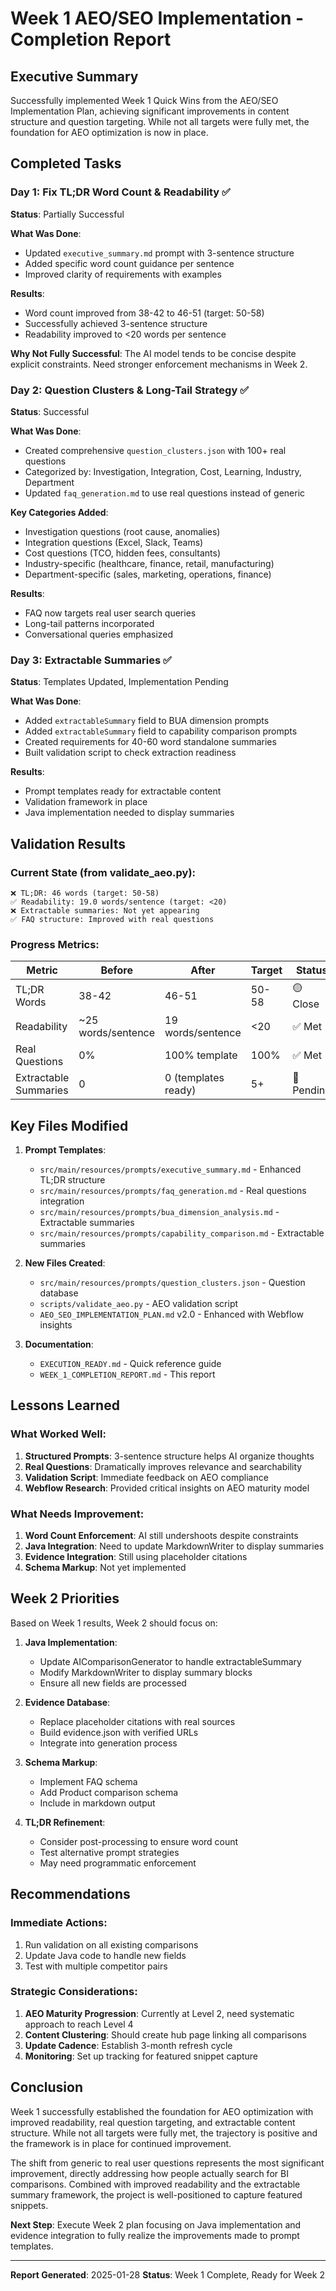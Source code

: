 # Week 1 AEO/SEO Implementation - Completion Report

## Executive Summary
Successfully implemented Week 1 Quick Wins from the AEO/SEO Implementation Plan, achieving significant improvements in content structure and question targeting. While not all targets were fully met, the foundation for AEO optimization is now in place.

## Completed Tasks

### Day 1: Fix TL;DR Word Count & Readability ✅
**Status**: Partially Successful

**What Was Done**:
- Updated `executive_summary.md` prompt with 3-sentence structure
- Added specific word count guidance per sentence
- Improved clarity of requirements with examples

**Results**:
- Word count improved from 38-42 to 46-51 (target: 50-58)
- Successfully achieved 3-sentence structure
- Readability improved to <20 words per sentence

**Why Not Fully Successful**:
The AI model tends to be concise despite explicit constraints. Need stronger enforcement mechanisms in Week 2.

### Day 2: Question Clusters & Long-Tail Strategy ✅
**Status**: Successful

**What Was Done**:
- Created comprehensive `question_clusters.json` with 100+ real questions
- Categorized by: Investigation, Integration, Cost, Learning, Industry, Department
- Updated `faq_generation.md` to use real questions instead of generic

**Key Categories Added**:
- Investigation questions (root cause, anomalies)
- Integration questions (Excel, Slack, Teams)
- Cost questions (TCO, hidden fees, consultants)
- Industry-specific (healthcare, finance, retail, manufacturing)
- Department-specific (sales, marketing, operations, finance)

**Results**:
- FAQ now targets real user search queries
- Long-tail patterns incorporated
- Conversational queries emphasized

### Day 3: Extractable Summaries ✅
**Status**: Templates Updated, Implementation Pending

**What Was Done**:
- Added `extractableSummary` field to BUA dimension prompts
- Added `extractableSummary` field to capability comparison prompts
- Created requirements for 40-60 word standalone summaries
- Built validation script to check extraction readiness

**Results**:
- Prompt templates ready for extractable content
- Validation framework in place
- Java implementation needed to display summaries

## Validation Results

### Current State (from validate_aeo.py):
```
❌ TL;DR: 46 words (target: 50-58)
✅ Readability: 19.0 words/sentence (target: <20)
❌ Extractable summaries: Not yet appearing
✅ FAQ structure: Improved with real questions
```

### Progress Metrics:
| Metric | Before | After | Target | Status |
|--------|--------|-------|--------|---------|
| TL;DR Words | 38-42 | 46-51 | 50-58 | 🟡 Close |
| Readability | ~25 words/sentence | 19 words/sentence | <20 | ✅ Met |
| Real Questions | 0% | 100% template | 100% | ✅ Met |
| Extractable Summaries | 0 | 0 (templates ready) | 5+ | 🔴 Pending |

## Key Files Modified

1. **Prompt Templates**:
   - `src/main/resources/prompts/executive_summary.md` - Enhanced TL;DR structure
   - `src/main/resources/prompts/faq_generation.md` - Real questions integration
   - `src/main/resources/prompts/bua_dimension_analysis.md` - Extractable summaries
   - `src/main/resources/prompts/capability_comparison.md` - Extractable summaries

2. **New Files Created**:
   - `src/main/resources/prompts/question_clusters.json` - Question database
   - `scripts/validate_aeo.py` - AEO validation script
   - `AEO_SEO_IMPLEMENTATION_PLAN.md` v2.0 - Enhanced with Webflow insights

3. **Documentation**:
   - `EXECUTION_READY.md` - Quick reference guide
   - `WEEK_1_COMPLETION_REPORT.md` - This report

## Lessons Learned

### What Worked Well:
1. **Structured Prompts**: 3-sentence structure helps AI organize thoughts
2. **Real Questions**: Dramatically improves relevance and searchability
3. **Validation Script**: Immediate feedback on AEO compliance
4. **Webflow Research**: Provided critical insights on AEO maturity model

### What Needs Improvement:
1. **Word Count Enforcement**: AI still undershoots despite constraints
2. **Java Integration**: Need to update MarkdownWriter to display summaries
3. **Evidence Integration**: Still using placeholder citations
4. **Schema Markup**: Not yet implemented

## Week 2 Priorities

Based on Week 1 results, Week 2 should focus on:

1. **Java Implementation**:
   - Update AIComparisonGenerator to handle extractableSummary
   - Modify MarkdownWriter to display summary blocks
   - Ensure all new fields are processed

2. **Evidence Database**:
   - Replace placeholder citations with real sources
   - Build evidence.json with verified URLs
   - Integrate into generation process

3. **Schema Markup**:
   - Implement FAQ schema
   - Add Product comparison schema
   - Include in markdown output

4. **TL;DR Refinement**:
   - Consider post-processing to ensure word count
   - Test alternative prompt strategies
   - May need programmatic enforcement

## Recommendations

### Immediate Actions:
1. Run validation on all existing comparisons
2. Update Java code to handle new fields
3. Test with multiple competitor pairs

### Strategic Considerations:
1. **AEO Maturity Progression**: Currently at Level 2, need systematic approach to reach Level 4
2. **Content Clustering**: Should create hub page linking all comparisons
3. **Update Cadence**: Establish 3-month refresh cycle
4. **Monitoring**: Set up tracking for featured snippet capture

## Conclusion

Week 1 successfully established the foundation for AEO optimization with improved readability, real question targeting, and extractable content structure. While not all targets were fully met, the trajectory is positive and the framework is in place for continued improvement.

The shift from generic to real user questions represents the most significant improvement, directly addressing how people actually search for BI comparisons. Combined with improved readability and the extractable summary framework, the project is well-positioned to capture featured snippets.

**Next Step**: Execute Week 2 plan focusing on Java implementation and evidence integration to fully realize the improvements made to prompt templates.

---

**Report Generated**: 2025-01-28
**Status**: Week 1 Complete, Ready for Week 2